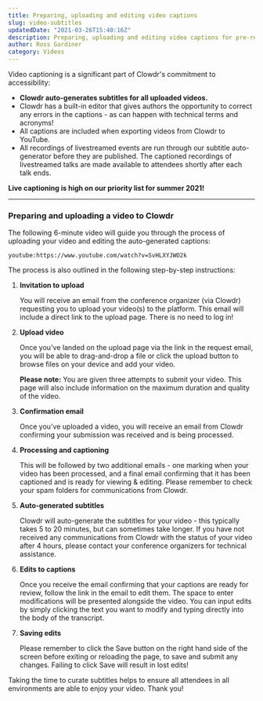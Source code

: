 ```yaml
---
title: Preparing, uploading and editing video captions
slug: video-subtitles
updatedDate: "2021-03-26T15:40:16Z"
description: Preparing, uploading and editing video captions for pre-recorded and live videos.
author: Ross Gardiner
category: Videos
---
```


Video captioning is a significant part of Clowdr's commitment to
accessibility:

- **Clowdr auto-generates subtitles for all uploaded videos.**
- Clowdr has a built-in editor that gives authors the opportunity to correct any errors in the captions - as can happen with technical terms and acronyms!
- All captions are included when exporting videos from Clowdr to YouTube.
- All recordings of livestreamed events are run through our subtitle auto-generator before they are published. The captioned recordings of livestreamed talks are made available to attendees shortly after each talk ends.

**Live captioning is high on our priority list for summer 2021!**

<hr />

### Preparing and uploading a video to Clowdr

The following 6-minute video will guide you through the process of
uploading your video and editing the auto-generated captions:

`youtube:https://www.youtube.com/watch?v=SvHLXYJWO2k`

The process is also outlined in the following step-by-step
instructions:

1. **Invitation to upload**

   You will receive an email from the conference organizer (via Clowdr) requesting you to upload your video(s) to the platform. This email will include a direct link to the upload page. There is no need to log in!

1. **Upload video**

   Once you've landed on the upload page via the link in the
   request email, you will be able to drag-and-drop a file or click
   the upload button to browse files on your device and add your
   video.

   **Please note:** You
   are given three attempts to submit your video. This page will
   also include information on the maximum duration and quality of
   the video.

1. **Confirmation email**

   Once you've uploaded a video, you will receive an email from
   Clowdr confirming your submission was received and is being
   processed.

1. **Processing and captioning**

   This will be followed by two additional emails - one marking
   when your video has been processed, and a final email confirming
   that it has been captioned and is ready for viewing &amp;
   editing. Please remember to check your spam folders for
   communications from Clowdr.

1. **Auto-generated subtitles**

   Clowdr will auto-generate the subtitles for your video - this
   typically takes 5 to 20 minutes, but can sometimes take longer.
   If you have not received any communications from Clowdr with the
   status of your video after 4 hours, please contact your
   conference organizers for technical assistance.

1. **Edits to captions**

   Once you receive the email confirming that your captions are
   ready for review, follow the link in the email to edit them. The
   space to enter modifications will be presented alongside the
   video. You can input edits by simply clicking the text you want
   to modify and typing directly into the body of the transcript.

1. **Saving edits**

   Please remember to click the Save button on the right hand side
   of the screen before exiting or reloading the page, to save and
   submit any changes. Failing to click Save will result in lost
   edits!

Taking the time to curate subtitles helps to ensure all attendees in all environments are able to enjoy your video. Thank you!
